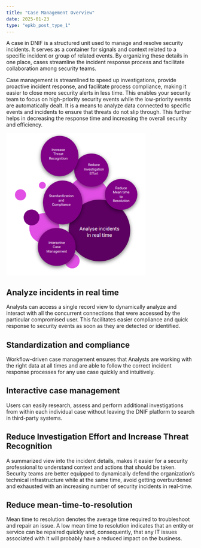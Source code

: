 ```yaml
---
title: "Case Management Overview"
date: 2025-01-23
type: "epkb_post_type_1"
---
```


A case in DNIF is a structured unit used to manage and resolve security incidents. It serves as a container for signals and context related to a specific incident or group of related events. By organizing these details in one place, cases streamline the incident response process and facilitate collaboration among security teams.   

Case management is streamlined to speed up investigations, provide proactive incident response, and facilitate process compliance, making it easier to close more security alerts in less time. This enables your security team to focus on high-priority security events while the low-priority events are automatically dealt. It is a means to analyze data connected to specific events and incidents to ensure that threats do not slip through. This further helps in decreasing the response time and increasing the overall security and efficiency.

![](./case-management-overview.webp)

## **Analyze incidents in real time**  
  

Analysts can access a single record view to dynamically analyze and interact with all the concurrent connections that were accessed by the particular compromised user. This facilitates easier compliance and quick response to security events as soon as they are detected or identified.

## **Standardization and compliance**  
  

Workflow-driven case management ensures that Analysts are working with the right data at all times and are able to follow the correct incident response processes for any use case quickly and intuitively.

## **Interactive case management**  
  

Users can easily research, assess and perform additional investigations from within each individual case without leaving the DNIF platform to search in third-party systems.

## **Reduce Investigation Effort and Increase Threat Recognition**  
  

A summarized view into the incident details, makes it easier for a security professional to understand context and actions that should be taken. Security teams are better equipped to dynamically defend the organization’s technical infrastructure while at the same time, avoid getting overburdened and exhausted with an increasing number of security incidents in real-time.

## **Reduce mean-time-to-resolution**  
  

Mean time to resolution denotes the average time required to troubleshoot and repair an issue. A low mean time to resolution indicates that an entity or service can be repaired quickly and, consequently, that any IT issues associated with it will probably have a reduced impact on the business.
